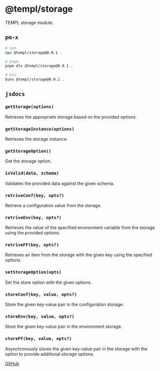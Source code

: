 # @templ/storage

TEMPL storage module.

## `pm-x`

<!-- automd:pm-x args=. -->

```sh
# npm
npx @templ/storage@0.0.1 .

# pnpm
pnpm dlx @templ/storage@0.0.1 .

# bun
bunx @templ/storage@0.0.1 .
```

<!-- /automd -->

## `jsdocs`

<!-- automd:jsdocs -->

### `getStorage(options)`

Retrieves the appropriate storage based on the provided options.

### `getStorageInstance(options)`

Retrieves the storage instance.

### `getStorageOption()`

Get the storage option.

### `isValid(data, schema)`

Validates the provided data against the given schema.

### `retriveConf(key, opts?)`

Retrieve a configuration value from the storage.

### `retriveEnv(key, opts?)`

Retrieves the value of the specified environment variable from the storage using the provided options.

### `retriveFF(key, opts?)`

Retrieves an item from the storage with the given key using the specified options.

### `setStorageOption(opts)`

Set the store option with the given options.

### `storeConf(key, value, opts?)`

Store the given key-value pair in the configuration storage.

### `storeEnv(key, value, opts?)`

Store the given key-value pair in the environment storage.

### `storeFF(key, value, opts?)`

Asynchronously stores the given key-value pair in the storage with the option to provide additional storage options.

<!-- /automd -->

[GitHub](https://github.com/rjoydip/templ/tree/main/packages/storage)
